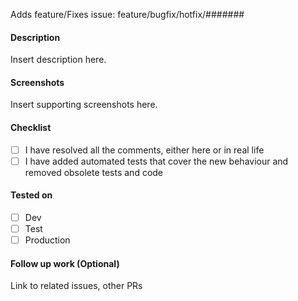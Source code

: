 Adds feature/Fixes issue: feature/bugfix/hotfix/#######

#### Description

Insert description here.

#### Screenshots

Insert supporting screenshots here.

#### Checklist
- [ ] I have resolved all the comments, either here or in real life
- [ ] I have added automated tests that cover the new behaviour and removed obsolete tests and code

#### Tested on
- [ ] Dev
- [ ] Test
- [ ] Production

#### Follow up work (Optional)
Link to related issues, other PRs